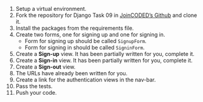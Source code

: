 1. Setup a virtual environment.
2. Fork the repository for Django Task 09 in [JoinCODED’s Github](https://github.com/JoinCODED/task_09) and clone it.
3. Install the packages from the requirements file.
4. Create two forms, one for signing up and one for signing in.
    * Form for signing up should be called `SignupForm`.
    * Form for signing in should be called `SigninForm`.
5. Create a **Sign-up** view. It has been partially written for you, complete it.
6. Create a **Sign-in** view. It has been partially written for you, complete it.
7. Create a **Sign-out** view.
8. The URLs have already been written for you.
9. Create a link for the authentication views in the nav-bar.
10. Pass the tests.
11. Push your code.

